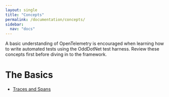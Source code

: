 ```yaml
---
layout: single
title: "Concepts"
permalink: /documentation/concepts/
sidebar:
  nav: "docs"
---
```

A basic understanding of OpenTelemetry is encouraged when learning how to write
automated tests using the OddDotNet test harness. Review these concepts first
before diving in to the framework.

# The Basics
- [Traces and Spans](/documentation/concepts/traces/)